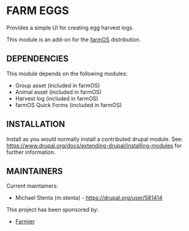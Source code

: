 FARM EGGS
=========

Provides a simple UI for creating egg harvest logs.

This module is an add-on for the [farmOS](http://drupal.org/project/farm)
distribution.

DEPENDENCIES
------------

This module depends on the following modules:

 * Group asset (included in farmOS)
 * Animal asset (included in farmOS)
 * Harvest log (included in farmOS)
 * farmOS Quick Forms (included in farmOS)

INSTALLATION
------------

Install as you would normally install a contributed drupal module. See:
https://www.drupal.org/docs/extending-drupal/installing-modules for further
information.

MAINTAINERS
-----------

Current maintainers:
 * Michael Stenta (m.stenta) - https://drupal.org/user/581414

This project has been sponsored by:
 * [Farmier](http://farmier.com)
